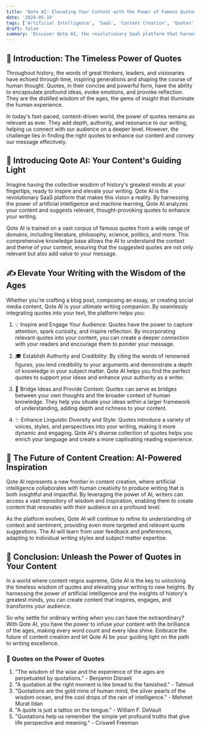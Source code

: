 ```yaml
---
title: 'Qote AI: Elevating Your Content with the Power of Famous Quotes'
date: '2024-05-19'
tags: ['Artificial Intelligence', 'SaaS', 'Content Creation', 'Quotes', 'Writing Enhancement']
draft: false
summary: 'Discover Qote AI, the revolutionary SaaS platform that harnesses the wisdom of famous quotes to enhance your content and elevate your writing to new heights. Leverage the power of AI and the insights of historys greatest minds to create compelling, engaging, and thought-provoking content.'
---
```


## 📝 Introduction: The Timeless Power of Quotes

Throughout history, the words of great thinkers, leaders, and visionaries have echoed through time, inspiring generations and shaping the course of human thought. Quotes, in their concise and powerful form, have the ability to encapsulate profound ideas, evoke emotions, and provoke reflection. They are the distilled wisdom of the ages, the gems of insight that illuminate the human experience.

In today's fast-paced, content-driven world, the power of quotes remains as relevant as ever. They add depth, authority, and resonance to our writing, helping us connect with our audience on a deeper level. However, the challenge lies in finding the right quotes to enhance our content and convey our message effectively.

## 🤖 Introducing Qote AI: Your Content's Guiding Light

Imagine having the collective wisdom of history's greatest minds at your fingertips, ready to inspire and elevate your writing. Qote AI is the revolutionary SaaS platform that makes this vision a reality. By harnessing the power of artificial intelligence and machine learning, Qote AI analyzes your content and suggests relevant, thought-provoking quotes to enhance your writing.

Qote AI is trained on a vast corpus of famous quotes from a wide range of domains, including literature, philosophy, science, politics, and more. This comprehensive knowledge base allows the AI to understand the context and theme of your content, ensuring that the suggested quotes are not only relevant but also add value to your message.

## ✍️ Elevate Your Writing with the Wisdom of the Ages

Whether you're crafting a blog post, composing an essay, or creating social media content, Qote AI is your ultimate writing companion. By seamlessly integrating quotes into your text, the platform helps you:

1. 💡 Inspire and Engage Your Audience: Quotes have the power to capture attention, spark curiosity, and inspire reflection. By incorporating relevant quotes into your content, you can create a deeper connection with your readers and encourage them to ponder your message.

2. 🎓 Establish Authority and Credibility: By citing the words of renowned figures, you lend credibility to your arguments and demonstrate a depth of knowledge in your subject matter. Qote AI helps you find the perfect quotes to support your ideas and enhance your authority as a writer.

3. 🌉 Bridge Ideas and Provide Context: Quotes can serve as bridges between your own thoughts and the broader context of human knowledge. They help you situate your ideas within a larger framework of understanding, adding depth and richness to your content.

4. ✨ Enhance Linguistic Diversity and Style: Quotes introduce a variety of voices, styles, and perspectives into your writing, making it more dynamic and engaging. Qote AI's diverse collection of quotes helps you enrich your language and create a more captivating reading experience.

## 🚀 The Future of Content Creation: AI-Powered Inspiration

Qote AI represents a new frontier in content creation, where artificial intelligence collaborates with human creativity to produce writing that is both insightful and impactful. By leveraging the power of AI, writers can access a vast repository of wisdom and inspiration, enabling them to create content that resonates with their audience on a profound level.

As the platform evolves, Qote AI will continue to refine its understanding of context and sentiment, providing even more targeted and relevant quote suggestions. The AI will learn from user feedback and preferences, adapting to individual writing styles and subject matter expertise.

## 🌈 Conclusion: Unleash the Power of Quotes in Your Content

In a world where content reigns supreme, Qote AI is the key to unlocking the timeless wisdom of quotes and elevating your writing to new heights. By harnessing the power of artificial intelligence and the insights of history's greatest minds, you can create content that inspires, engages, and transforms your audience.

So why settle for ordinary writing when you can have the extraordinary? With Qote AI, you have the power to infuse your content with the brilliance of the ages, making every word count and every idea shine. Embrace the future of content creation and let Qote AI be your guiding light on the path to writing excellence.

### 📜 Quotes on the Power of Quotes

1. "The wisdom of the wise and the experience of the ages are perpetuated by quotations." - Benjamin Disraeli
2. "A quotation at the right moment is like bread to the famished." - Talmud
3. "Quotations are the gold mine of human mind, the silver pearls of the wisdom ocean, and the cool drops of the rain of intelligence." - Mehmet Murat ildan
4. "A quote is just a tattoo on the tongue." - William F. DeVault
5. "Quotations help us remember the simple yet profound truths that give life perspective and meaning." - Criswell Freeman
